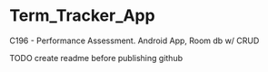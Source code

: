 # Term_Tracker_App
C196 - Performance Assessment. Android App, Room db w/ CRUD

TODO create readme before publishing github
